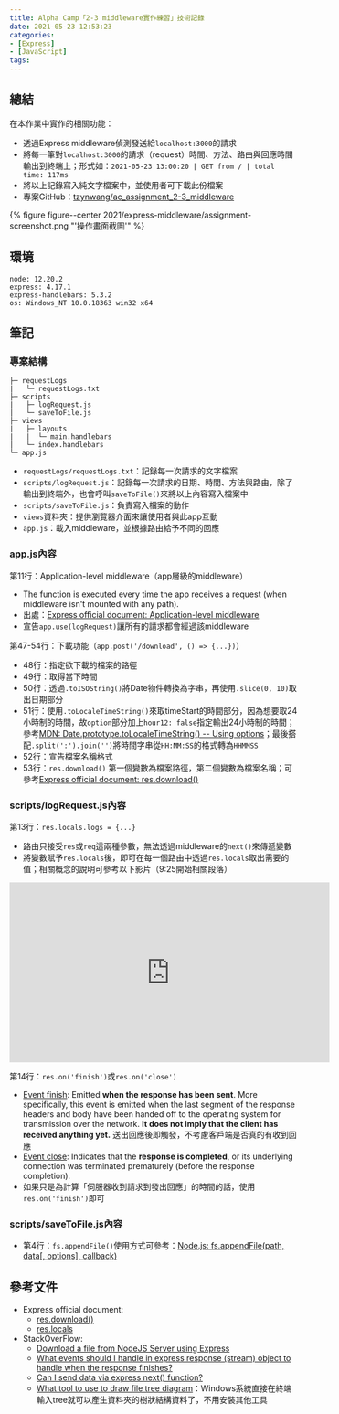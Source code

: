 ```yaml
---
title: Alpha Camp「2-3 middleware實作練習」技術記錄
date: 2021-05-23 12:53:23
categories:
- [Express]
- [JavaScript]
tags:
---
```


## 總結
在本作業中實作的相關功能：
- 透過Express middleware偵測發送給`localhost:3000`的請求
- 將每一筆對`localhost:3000`的請求（request）時間、方法、路由與回應時間輸出到終端上；形式如：`2021-05-23 13:00:20 | GET from / | total time: 117ms`
- 將以上記錄寫入純文字檔案中，並使用者可下載此份檔案
- 專案GitHub：[tzynwang/ac_assignment_2-3_middleware](https://github.com/tzynwang/ac_assignment_2-3_middleware#readme)

{% figure figure--center 2021/express-middleware/assignment-screenshot.png "'操作畫面截圖'" %}

## 環境
```
node: 12.20.2
express: 4.17.1
express-handlebars: 5.3.2
os: Windows_NT 10.0.18363 win32 x64
```

## 筆記
### 專案結構
```text
├─ requestLogs
|   └─ requestLogs.txt
├─ scripts
|   ├─ logRequest.js
|   └─ saveToFile.js
├─ views
|   ├─ layouts
|   |  └─ main.handlebars
|   └─ index.handlebars
└─ app.js
```

- `requestLogs/requestLogs.txt`：記錄每一次請求的文字檔案
- `scripts/logRequest.js`：記錄每一次請求的日期、時間、方法與路由，除了輸出到終端外，也會呼叫`saveToFile()`來將以上內容寫入檔案中
- `scripts/saveToFile.js`：負責寫入檔案的動作
- `views`資料夾：提供瀏覽器介面來讓使用者與此app互動
- `app.js`：載入middleware，並根據路由給予不同的回應

### app.js內容
<script src="https://gist.github.com/tzynwang/427b059b4444ac99377d9fda7afe0ed3.js"></script>

第11行：Application-level middleware（app層級的middleware）
  - The function is executed every time the app receives a request (when middleware isn't mounted with any path).
  - 出處：[Express official document: Application-level middleware](http://expressjs.com/en/guide/using-middleware.html#middleware.application)
  - 宣告`app.use(logRequest)`讓所有的請求都會經過該middleware

第47-54行：下載功能（`app.post('/download', () => {...})`）
  - 48行：指定欲下載的檔案的路徑
  - 49行：取得當下時間
  - 50行：透過`.toISOString()`將Date物件轉換為字串，再使用`.slice(0, 10)`取出日期部分
  - 51行：使用`.toLocaleTimeString()`來取timeStart的時間部分，因為想要取24小時制的時間，故`option`部分加上`hour12: false`指定輸出24小時制的時間；參考[MDN: Date.prototype.toLocaleTimeString() -- Using options](https://developer.mozilla.org/en-US/docs/Web/JavaScript/Reference/Global_Objects/Date/toLocaleTimeString#using_options)；最後搭配`.split(':').join('')`將時間字串從`HH:MM:SS`的格式轉為`HHMMSS`
  - 52行：宣告檔案名稱格式
  - 53行：`res.download()` 第一個變數為檔案路徑，第二個變數為檔案名稱；可參考[Express official document: res.download()](http://expressjs.com/en/api.html#res.download)

### scripts/logRequest.js內容
<script src="https://gist.github.com/tzynwang/84d5282f68abfd5e60aa36d94fbe84b7.js"></script>

第13行：`res.locals.logs = {...}`
  - 路由只接受`res`或`req`這兩種參數，無法透過middleware的`next()`來傳遞變數
  - 將變數賦予`res.locals`後，即可在每一個路由中透過`res.locals`取出需要的值；相關概念的說明可參考以下影片（9:25開始相關段落）
  <iframe width="560" height="315" src="https://www.youtube.com/embed/lY6icfhap2o?start=565" title="YouTube video player" frameborder="0" allow="accelerometer; autoplay; clipboard-write; encrypted-media; gyroscope; picture-in-picture" allowfullscreen></iframe>

第14行：`res.on('finish')`或`res.on('close')`
  - [Event finish](https://nodejs.org/api/http.html#http_event_finish): Emitted **when the response has been sent**. More specifically, this event is emitted when the last segment of the response headers and body have been handed off to the operating system for transmission over the network. **It does not imply that the client has received anything yet.** 送出回應後即觸發，不考慮客戶端是否真的有收到回應
  - [Event close](https://nodejs.org/api/http.html#http_event_close_1): Indicates that the **response is completed**, or its underlying connection was terminated prematurely (before the response completion).
  - 如果只是為計算「伺服器收到請求到發出回應」的時間的話，使用`res.on('finish')`即可

### scripts/saveToFile.js內容
<script src="https://gist.github.com/tzynwang/15a3ac5e5ff573117c8a8070109adc54.js"></script>

- 第4行：`fs.appendFile()`使用方式可參考：[Node.js: fs.appendFile(path, data[, options], callback)](https://nodejs.org/docs/latest-v12.x/api/fs.html#fs_fs_appendfile_path_data_options_callback)

## 參考文件
- Express official document: 
  - [res.download()](http://expressjs.com/en/api.html#res.download)
  - [res.locals](http://expressjs.com/en/api.html#res.locals)
- StackOverFlow:
  - [Download a file from NodeJS Server using Express](https://stackoverflow.com/questions/7288814/download-a-file-from-nodejs-server-using-express)
  - [What events should I handle in express response (stream) object to handle when the response finishes?](https://stackoverflow.com/questions/38273555/what-events-should-i-handle-in-express-response-stream-object-to-handle-when-t)
  - [Can I send data via express next() function?](https://stackoverflow.com/questions/19793723/can-i-send-data-via-express-next-function)
  - [What tool to use to draw file tree diagram](https://stackoverflow.com/questions/347551/what-tool-to-use-to-draw-file-tree-diagram)：Windows系統直接在終端輸入tree就可以產生資料夾的樹狀結構資料了，不用安裝其他工具